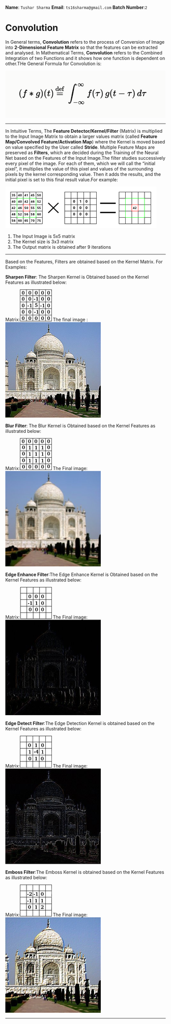 **Name**: `Tushar Sharma`                             **Email**: `ts16sharma@gmail.com`                                  **Batch Number**:`2`

# Convolution
In General terms, **Convolution** refers to the process of Conversion of Image into **2-Dimensional Feature Matrix** so that the features can be extracted and analysed. In Mathematical Terms, **Convolution** refers to the Combined Integration of two Functions and it shows how one function is dependent on other.THe General Formula for Convolution is:

![12](https://github.com/TusharSharma16/EIP-3.0/blob/master/WEEK%201/images/12.png)

---
In Intuitive Terms, The **Feature Detector/Kernel/Filter** (Matrix) is multiplied to the Input Image Matrix to obtain a larger values matrix (called **Feature Map/Convolved Feature/Activation Map**) where the Kernel is moved based on value specified by the User called **Stride**. Multiple Feature Maps are preserved as **Filters**, which are decided during the Training of the Neural Net based on the Features of the Input Image.The filter studies successively every pixel of the image. For each of them, which we will call the “initial pixel”, it multiplies the value of this pixel and values of the surrounding pixels by the kernel corresponding value. Then it adds the results, and the initial pixel is set to this final result value.For example:

![11](https://github.com/TusharSharma16/EIP-3.0/blob/master/WEEK%201/images/11.png)

1. The Input Image is 5x5 matrix
2. The Kernel size is 3x3 matrix
3. The Output matrix is obtained after 9 iterations
---
Based on the Features, Filters are obtained based on the Kernel Matrix. For Examples:

**Sharpen Filter**: The Sharpen Kernel is Obtained based on the Kernel Features as illustrated below:

Matrix:![2](https://github.com/TusharSharma16/EIP-3.0/blob/master/WEEK%201/images/2.png)
The final image :![3](https://github.com/TusharSharma16/EIP-3.0/blob/master/WEEK%201/images/3.jpg)

**Blur Filter**: The Blur Kernel is Obtained based on the Kernel Features as illustrated below:

Matrix:![4](https://github.com/TusharSharma16/EIP-3.0/blob/master/WEEK%201/images/4.png)
The Final image:![5](https://github.com/TusharSharma16/EIP-3.0/blob/master/WEEK%201/images/5.jpg)

**Edge Enhance Filter**:The Edge Enhance Kernel is Obtained based on the Kernel Features as illustrated below:

Matrix:![6](https://github.com/TusharSharma16/EIP-3.0/blob/master/WEEK%201/images/6.png)
The Final image:![7](https://github.com/TusharSharma16/EIP-3.0/blob/master/WEEK%201/images/7.jpg)

**Edge Detect Filter**:The Edge Detection Kernel is obtained based on the Kernel Features as illustrated below:

Matrix:![8](https://github.com/TusharSharma16/EIP-3.0/blob/master/WEEK%201/images/8.png)
The Final image:![9](https://github.com/TusharSharma16/EIP-3.0/blob/master/WEEK%201/images/9.jpg)

**Emboss Filter**:The Emboss Kernel is obtained based on the Kernel Features as illustrated below:

Matrix:![10](https://github.com/TusharSharma16/EIP-3.0/blob/master/WEEK%201/images/10.png)
The Final image:![11](https://github.com/TusharSharma16/EIP-3.0/blob/master/WEEK%201/images/11.jpg)

---


